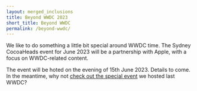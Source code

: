 ```yaml
---
layout: merged_inclusions
title: Beyond WWDC 2023
short_title: Beyond WWDC
permalink: /beyond-wwdc/
---
```


We like to do something a little bit special around WWDC time. The Sydney CocoaHeads event for June 2023 will be a partnership with Apple, with a focus on WWDC-related content. 

The event will be hoted on the evening of 15th June 2023. Details to come. In the meantime, why not [check out the special event](https://www.youtube.com/watch?v=XgJrtDtDiS4) we hosted last WWDC?